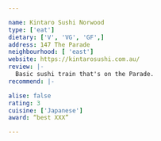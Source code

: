 ```yaml
---

name: Kintaro Sushi Norwood
type: ['eat']
dietary: ['V', 'VG', 'GF',]
address: 147 The Parade
neighbourhood: [ 'east']
website: https://kintarosushi.com.au/
review: |-
  Basic sushi train that's on the Parade.
recommend: |-

alise: false
rating: 3
cuisine: ['Japanese']
award: “best XXX”

---
```


